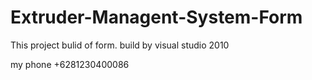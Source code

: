 # Extruder-Managent-System-Form

This project bulid of form.
build by visual studio 2010

my phone +6281230400086

